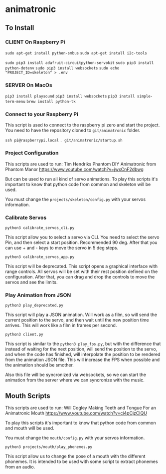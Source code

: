 # animatronic

## To Install

### CLIENT On Raspberry Pi

`sudo apt-get install python-smbus`
`sudo apt-get install i2c-tools`

`sudo pip3 install adafruit-circuitpython-servokit`
`sudo pip3 install python-dotenv`
`sudo pip3 install websockets`
`sudo echo "PROJECT_ID=skeleton" > .env`

### SERVER On MacOs

`pip3 install playsound`
`pip3 install websockets`
`pip3 install simple-term-menu`
`brew install python-tk`

### Connect to your Raspberry Pi

This script is used to connect to the raspberry pi zero and start the project.
You need to have the repository cloned to `git/animatronic` folder.

`ssh pi@raspberrypi.local`
`. git/animatronic/startup.sh`

### Project Configuration

This scripts are used to run:
    Tim Hendriks
    Phantom DIY Animatronic from Phantom Manor
    https://www.youtube.com/watch?v=jwxCnF2dbwg

But can be used to run all kind of servo animations.
To play this scripts it's important to know that python code from common and skeleton will be used.

You must change the `projects/skeleton/config.py` with your servos information.


### Calibrate Servos
`python3 calibrate_servos_cli.py`

This script allow you to select a servo via CLI.
You need to select the servo Pin, and then select a start position. Recommended 90 deg. After that you can use + and - keys to move the servo in 5 deg steps.


`python3 calibrate_servos_app.py`

This script will be deprecated.
This script opens a graphical interface with range controls. All servos will be set with their rest position defined on the configuration.
After that, you can drag and drop the controls to move the servos and see the limits.

### Play Animation from JSON
`python3 play_deprecated.py`

This script will play a JSON animation. Will work as a film, so will send the current position to the servo, and then wait until the new position time arrives. This will work like a film in frames per second.


`python3 client.py`

This script is similar to the `python3 play_fps.py`, but with the difference that instead of waiting for the next position, will send the position to the servo, and when the code has finished, will interpolate the position to be rendered from the animation JSON file. This will increase the FPS when possible and the animation should be smother.

Also this file will be syncronized via websockets, so we can start the animation from the server where we can syncronize with the music.


## Mouth Scripts

This scripts are used to run:
    Will Cogley
    Making Teeth and Tongue For an Animatronic Mouth
    https://www.youtube.com/watch?v=ci4pCjzCIQU

To play this scripts it's important to know that python code from common and mouth will be used.

You must change the `mouth/config.py` with your servos information.

`python3 projects/mouth/play_phonemes.py`

This script allow us to change the pose of a mouth with the different phonemes. It is intended to be used with some script to extract phonemes from an audio.